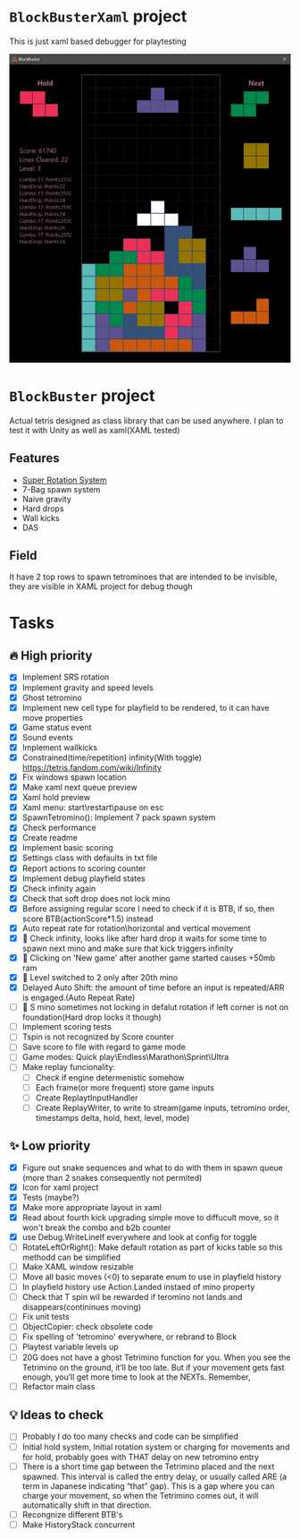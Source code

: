﻿# `BlockBusterXaml` project  
This is just xaml based debugger for playtesting

![Screen](readme/screen.jpg?raw=true "Main window screenshot")


# `BlockBuster` project  
Actual tetris designed as class library that can be used anywhere. I plan to test it with Unity as well as xaml(XAML tested)  


## Features
- [Super Rotation System](https://tetris.fandom.com/wiki/SRS)
- 7-Bag spawn system
- Naive gravity
- Hard drops
- Wall kicks
- DAS  

## Field
It have 2 top rows to spawn tetrominoes that are intended to be invisible, they are visible in XAML project for debug though


# Tasks
## 🔥 High priority 
- [x] Implement SRS rotation
- [x] Implement gravity and speed levels
- [x] Ghost tetromino
- [x] Implement new cell type for playfield to be rendered, to it can have move properties
- [x] Game status event
- [x] Sound events
- [x] Implement wallkicks
- [x] Constrained(time/repetition) infinity(With toggle) https://tetris.fandom.com/wiki/Infinity
- [x] Fix windows spawn location
- [x] Make xaml next queue preview
- [x] Xaml hold preview
- [x] Xaml menu: start\restart\pause on esc
- [x] SpawnTetromino(): Implement 7 pack spawn system
- [x] Check performance
- [x] Create readme
- [x] Implement basic scoring
- [x] Settings class with defaults in txt file
- [x] Report actions to scoring counter
- [x] Implement debug playfield states
- [x] Check infinity again
- [x] Check that soft drop does not lock mino
- [x] Before assigning regular score I need to check if it is BTB, if so, then score BTB(actionScore*1.5) instead
- [x] Auto repeat rate for rotation\horizontal and vertical movement
- [x] 🔧 Check infinity, looks like after hard drop it waits for some time to spawn next mino and make sure that kick triggers infinity
- [x] 🔧 Clicking on 'New game' after another game started causes +50mb ram
- [x] 🔧 Level switched to 2 only after 20th mino
- [x] Delayed Auto Shift: the amount of time before an input is repeated/ARR is engaged.(Auto Repeat Rate)
- [ ] 🔧 S mino sometimes not locking in defalut rotation if left corner is not on foundation(Hard drop locks it though)
- [ ] Implement scoring tests
- [ ] Tspin is not recognized by Score counter
- [ ] Save score to file with regard to game mode
- [ ] Game modes: Quick play\Endless\Marathon\Sprint\Ultra 
- [ ] Make replay funcionality: 
    - [ ] Check if engine determenistic somehow
    - [ ] Each frame(or more frequent) store game inputs
    - [ ] Create ReplaytInputHandler 
    - [ ] Create ReplayWriter, to write to stream(game inputs, tetromino order, timestamps delta, hold, hext, level, mode)

## ✨ Low priority
- [x] Figure out snake sequences and what to do with them in spawn queue (more than 2 snakes consequently not permited)
- [x] Icon for xaml project
- [x] Tests (maybe?)
- [x] Make more appropriate layout in xaml
- [x] Read about fourth kick upgrading simple move to diffucult move, so it won't break the combo and b2b counter
- [x] use Debug.WriteLineIf everywhere and look at config for toggle
- [ ] RotateLeftOrRight(): Make default rotation as part of kicks table so this methodd can be simplified
- [ ] Make XAML window resizable
- [ ] Move all basic moves (<0) to separate enum to use in playfield history
- [ ] In playfield history use Action.Landed instaed of mino property
- [ ] Check that T spin wil be rewarded if teromino not lands and disappears(contininues moving)
- [ ] Fix unit tests
- [ ] ObjectCopier: check obsolete code
- [ ] Fix spelling of 'tetromino' everywhere, or rebrand to Block
- [ ] Playtest variable levels up
- [ ] 20G does not have a ghost Tetrimino function for you. When you see the Tetrimino on the ground, it’ll be too late. But if your movement gets fast enough, you’ll get more time to look at the NEXTs. Remember,
- [ ] Refactor main class

## 💡 Ideas to check
- [ ] Probably I do too many checks and code can be simplified
- [ ] Initial hold system, Initial rotation system or charging for movements and for hold, probably goes with THAT delay on new tetromino entry
- [ ] There is a short time gap between the Tetrimino placed and the next spawned. This interval is called the entry delay, or usually called ARE (a term in Japanese indicating “that” gap). This is a gap where you can charge your movement, so when the Tetrimino comes out, it will automatically shift in that direction. 
- [ ] Recongnize different BTB's
- [ ] Make HistoryStack concurrent